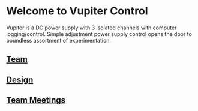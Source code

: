 # Welcome to Vupiter Control

Vupiter is a DC power supply with 3 isolated channels with computer logging/control. Simple adjustment power supply control opens the door to boundless assortment of experimentation.


## 

## [Team](https://ams0187.github.io/Vupiter/members)         
## [Design](https://ams0187.github.io/Vupiter/design) 
## [Team Meetings](https://ams0187.github.io/Vupiter/minutes)
